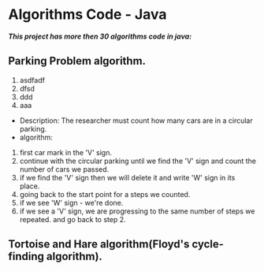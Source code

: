# Algorithms Code - Java
***This project has more then 30 algorithms code in java:***
## Parking Problem algorithm.

1. asdfadf
 1. dfsd
 2. ddd
2. aaa

- Description: The researcher must count how many cars are in a circular parking.
- algorithm:
1. first car mark in the 'V' sign.
2. continue with the circular parking until we find the 'V' sign and count the number of cars we passed.
3. if we find the 'V' sign then we will delete it and write 'W' sign in its place.
4. going back to the start point for a steps we counted.
  4. if we see 'W' sign - we're done.
  4. if we see a 'V' sign, we are progressing to the same number of steps we repeated. and go back to step 2.






## Tortoise and Hare algorithm(Floyd's cycle-finding algorithm).


